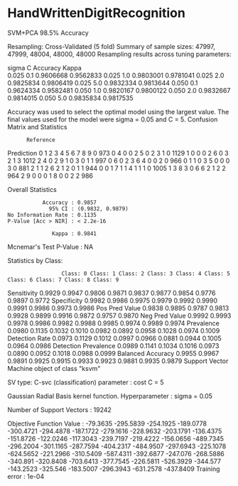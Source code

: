 # HandWrittenDigitRecognition
SVM+PCA 98.5% Accuracy

Resampling: Cross-Validated (5 fold) 
Summary of sample sizes: 47997, 47999, 48004, 48000, 48000 
Resampling results across tuning parameters:

  sigma  C    Accuracy   Kappa    
  0.025  0.1  0.9606668  0.9562833
  0.025  1.0  0.9803001  0.9781041
  0.025  2.0  0.9825834  0.9806419
  0.025  5.0  0.9832334  0.9813644
  0.050  0.1  0.9624334  0.9582481
  0.050  1.0  0.9820167  0.9800122
  0.050  2.0  0.9832667  0.9814015
  0.050  5.0  0.9835834  0.9817535

Accuracy was used to select the optimal model using the largest value.
The final values used for the model were sigma = 0.05 and C = 5.
Confusion Matrix and Statistics

          Reference
Prediction    0    1    2    3    4    5    6    7    8    9
         0  973    0    4    0    0    2    5    0    2    3
         1    0 1129    1    0    0    0    2    6    0    3
         2    1    3 1012    2    4    0    2    9    1    0
         3    0    1    1  997    0    6    0    2    3    6
         4    0    0    2    0  966    0    1    1    0    3
         5    0    0    0    3    0  881    2    1    1    2
         6    2    1    2    0    1    1  944    0    0    1
         7    1    1    4    1    1    1    0 1005    1    3
         8    3    0    6    6    2    1    2    2  964    2
         9    0    0    0    1    8    0    0    2    2  986

Overall Statistics
                                          
               Accuracy : 0.9857          
                 95% CI : (0.9832, 0.9879)
    No Information Rate : 0.1135          
    P-Value [Acc > NIR] : < 2.2e-16       
                                          
                  Kappa : 0.9841          
 Mcnemar's Test P-Value : NA              

Statistics by Class:

                     Class: 0 Class: 1 Class: 2 Class: 3 Class: 4 Class: 5 Class: 6 Class: 7 Class: 8 Class: 9
Sensitivity            0.9929   0.9947   0.9806   0.9871   0.9837   0.9877   0.9854   0.9776   0.9897   0.9772
Specificity            0.9982   0.9986   0.9975   0.9979   0.9992   0.9990   0.9991   0.9986   0.9973   0.9986
Pos Pred Value         0.9838   0.9895   0.9787   0.9813   0.9928   0.9899   0.9916   0.9872   0.9757   0.9870
Neg Pred Value         0.9992   0.9993   0.9978   0.9986   0.9982   0.9988   0.9985   0.9974   0.9989   0.9974
Prevalence             0.0980   0.1135   0.1032   0.1010   0.0982   0.0892   0.0958   0.1028   0.0974   0.1009
Detection Rate         0.0973   0.1129   0.1012   0.0997   0.0966   0.0881   0.0944   0.1005   0.0964   0.0986
Detection Prevalence   0.0989   0.1141   0.1034   0.1016   0.0973   0.0890   0.0952   0.1018   0.0988   0.0999
Balanced Accuracy      0.9955   0.9967   0.9891   0.9925   0.9915   0.9933   0.9923   0.9881   0.9935   0.9879
Support Vector Machine object of class "ksvm" 

SV type: C-svc  (classification) 
 parameter : cost C = 5 

Gaussian Radial Basis kernel function. 
 Hyperparameter : sigma =  0.05 

Number of Support Vectors : 19242 

Objective Function Value : -79.3635 -295.5839 -254.1925 -189.0778 -300.4721 -294.4878 -187.1722 -279.1616 -228.9632 -203.1791 -136.4375 -151.8726 -122.0246 -117.3043 -239.7197 -219.4222 -156.0656 -489.7345 -296.2004 -301.1165 -287.7594 -404.2317 -484.9507 -297.6943 -225.1078 -624.5652 -221.2966 -310.5409 -587.4311 -392.6877 -247.076 -268.5886 -340.891 -320.8408 -703.6413 -377.7545 -226.5811 -526.3929 -344.577 -143.2523 -325.546 -183.5007 -296.3943 -631.2578 -437.8409 
Training error : 1e-04 
